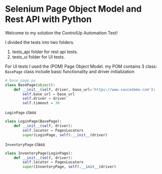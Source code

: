 
# Selenium Page Object Model and  Rest API with Python 
Welcome to my solution the ControlUp Automation Test!

I divided the tests into two folders.
 1. tests_api folder for rest api tests.
 2. tests_ui folder for UI tests.

For UI tests I used the (POM) Page Object Model.
my POM contains 3 class:
`BasePage` class include basic functionality and driver initialization
```python
# base_page.py
class BasePage(object):
    def __init__(self, driver, base_url='https://www.saucedemo.com'):
        self.base_url = base_url
        self.driver = driver
        self.timeout = 30
```
`LoginPage` class 
```python
class LoginPage(BasePage):
    def __init__(self, driver):
        self.locator = PagesLocators
        super(LoginPage, self).__init__(driver)
```

`InventoryPage` class 
```python
class InventoryPage(LoginPage):
    def __init__(self, driver):
        self.locator = PagesLocators
        super(InventoryPage, self).__init__(driver)
```